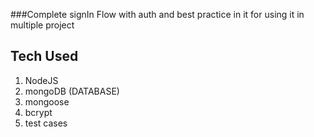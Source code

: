 ###Complete signIn Flow with auth and best practice in it for using it in multiple project 
## Tech Used
1. NodeJS
2. mongoDB (DATABASE)
3. mongoose
4. bcrypt
5. test cases
   
